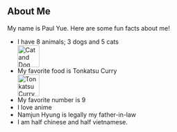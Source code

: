 ## About Me
<head>
</head>

<body>
My name is Paul Yue.
Here are some fun facts about me!

<ul>
  <li>I have 8 animals; 3 dogs and 5 cats</li>
<img src="Cat and dog (4984798619).jpg" alt="Cat and Dog" width="50" height="50">
  <li>My favorite food is Tonkatsu Curry</li>
<img src="Cat and dog (4984798619).jpg" alt="Tonkatsu Curry" width="50" height="50">
  <li>My favorite number is 9</li>
  <li>I love anime</li>
  <li>Namjun Hyung is legally my father-in-law</li>
  <li>I am half chinese and half vietnamese.</li>

</ul>
</body>

